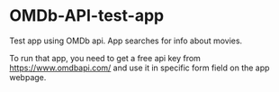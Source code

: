 # OMDb-API-test-app
Test app using OMDb api. App searches for info about movies.

To run that app, you need to get a free api key from https://www.omdbapi.com/ and use it in specific form field on the app webpage.
